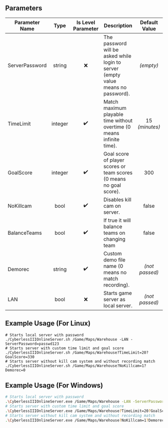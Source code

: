## Parameters

| **Parameter Name** | **Type** | **Is Level Parameter**  | **Description**                                                                   | **Default Value** |
|--------------------|:--------:|:-----------------------:|-----------------------------------------------------------------------------------|:-----------------:|
| ServerPassword     |  string  |           ❌            | The password will be asked while login to server (empty value means no password). |     *(empty)*     |
| TimeLimit          | integer  |           ✔️            | Match maximum playable time without overtime (0 means infinite time).             |  15 *(minutes)*   |
| GoalScore          | integer  |           ✔️            | Goal score of player scores or team scores (0 means no goal score).               |        300        |
| NoKillcam          |   bool   |           ✔️            | Disables kill cam on server.                                                      |       false       |
| BalanceTeams       |   bool   |           ✔️            | If true it will balance teams on changing team                                    |       false       |
| Demorec            |  string  |           ✔️            | Custom demo file name (0 means no match recording).                               |  *(not passed)*   |
| LAN                |   bool   |           ❌            | Starts game server as local server.                                               |  *(not passed)*   |


## Example Usage (For Linux)
```shell
# Starts local server with password
./CyberlessIIIOnlineServer.sh /Game/Maps/Warehouse -LAN -ServerPassword=passwd123
# Starts server with custom time limit and goal score
./CyberlessIIIOnlineServer.sh /Game/Maps/Warehouse?TimeLimit=20?GoalScore=330
# Starts server without kill cam system and without recording match
./CyberlessIIIOnlineServer.sh /Game/Maps/Warehouse?NoKillcam=1?Demorec=0
```

## Example Usage (For Windows)
```bash
# Starts local server with password
.\CyberlessIIIOnlineServer.exe /Game/Maps/Warehouse -LAN -ServerPassword=passwd123
# Starts server with custom time limit and goal score
.\CyberlessIIIOnlineServer.exe /Game/Maps/Warehouse?TimeLimit=20?GoalScore=330
# Starts server without kill cam system and without recording match
.\CyberlessIIIOnlineServer.exe /Game/Maps/Warehouse?NoKillcam=1?Demorec=0
```
